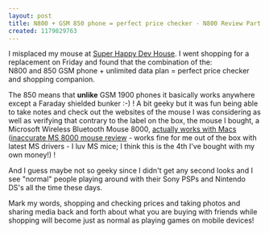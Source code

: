 ```yaml
---
layout: post
title: N800 + GSM 850 phone = perfect price checker - N800 Review Part 2
created: 1179829763
---
```

<p> I misplaced my mouse at <a href="/rt/tags/super-happy-dev-house">Super Happy Dev House</a>. I went shopping for a replacement on Friday and found that the combination of the: <br /> N800 and 850 GSM phone + unlimited data plan = perfect price checker and shopping companion.  </p><p> The 850 means that <strong>unlike</strong> GSM 1900 phones it basically works anywhere except a Faraday shielded bunker :-) ! A bit geeky but it was fun being able to take notes and check out the websites of the mouse I was considering as well as verifying that contrary to the label on the box, the mouse I bought, a Microsoft Wireless Bluetooth Mouse 8000, <a href="http://forums.macrumors.com/showthread.php?p=3655882#post3655882">actually works with Macs</a> (<a href="http://www.insidemacgames.com/reviews/view.php?ID=806">inaccurate MS 8000 mouse review</a> - works fine for me out of the box with latest MS drivers - I luv MS mice; I think this is the 4th I&#39;ve bought with my own money!) !  </p><p> And I guess maybe not so geeky since I didn&#39;t get any second looks and I see &quot;normal&quot; people playing around with their Sony PSPs and Nintendo DS&#39;s all the time these days. </p><p> Mark my words, shopping and checking prices and taking photos and sharing media back and forth about what you are buying with friends while shopping will become just as normal as playing games on mobile devices! </p>
